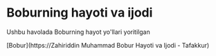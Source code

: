 # Boburning hayoti va ijodi

Ushbu havolada Boburning hayot yo'llari yoritilgan

[Bobur](https://Zahiriddin Muhammad Bobur Hayoti va Ijodi - Tafakkur)